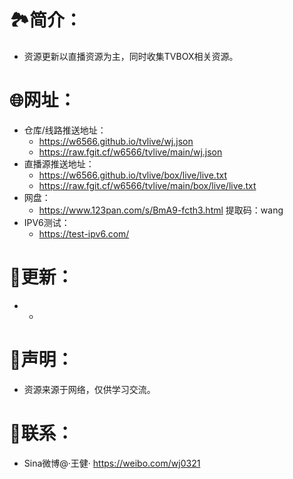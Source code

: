 # 🏞️简介：
- 资源更新以直播资源为主，同时收集TVBOX相关资源。



# 🌐网址：
- 仓库/线路推送地址：
  - https://w6566.github.io/tvlive/wj.json
  - https://raw.fgit.cf/w6566/tvlive/main/wj.json
- 直播源推送地址：
  - https://w6566.github.io/tvlive/box/live/live.txt
  - https://raw.fgit.cf/w6566/tvlive/main/box/live/live.txt
- 网盘：
  - https://www.123pan.com/s/BmA9-fcth3.html 提取码：wang
- IPV6测试：
  - https://test-ipv6.com/

  

# 📔更新：
-  
  -  


     
# 📖声明：
- 资源来源于网络，仅供学习交流。



# 📱联系：
- Sina微博@·王健·
https://weibo.com/wj0321
